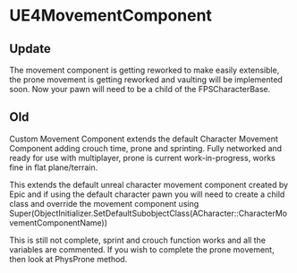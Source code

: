 # UE4MovementComponent

## Update
The movement component is getting reworked to make easily extensible, the prone movement is getting reworked and vaulting will be implemented soon.
Now your pawn will need to be a child of the FPSCharacterBase.

## Old
Custom Movement Component extends the default Character Movement Component adding crouch time, prone and sprinting.
Fully networked and ready for use with multiplayer, prone is current work-in-progress, works fine in flat plane/terrain.

This extends the default unreal character movement component created by Epic and if using the default character pawn you will need to create a child class and override the movement component using Super(ObjectInitializer.SetDefaultSubobjectClass<UFPSCharacterMovementComponent>(ACharacter::CharacterMovementComponentName))
  
 This is still not complete, sprint and crouch function works and all the variables are commented. 
 If you wish to complete the prone movement, then look at PhysProne method.
